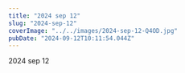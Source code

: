 ```yaml
---
title: "2024 sep 12"
slug: "2024-sep-12"
coverImage: "../../images/2024-sep-12-Q4OD.jpg"
pubDate: "2024-09-12T10:11:54.044Z"
---
```


2024 sep 12
